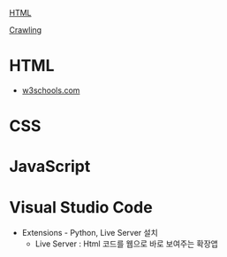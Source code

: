 [HTML](HTML)

[Crawling](Crawling)



# HTML

- [w3schools.com](https://www.w3schools.com/html/default.asp)

# CSS

# JavaScript

# Visual Studio Code

- Extensions - Python, Live Server 설치
  - Live Server : Html 코드를 웹으로 바로 보여주는 확장앱

